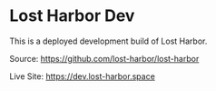 # Lost Harbor Dev

This is a deployed development build of Lost Harbor.

Source: https://github.com/lost-harbor/lost-harbor

Live Site: https://dev.lost-harbor.space

